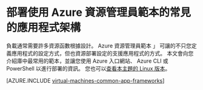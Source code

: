 <properties
   pageTitle="部署常見的應用程式架構 |Microsoft Azure"
   description="在視窗和 Linux Vm 安裝 Active Directory、 Docker，並有更多使用 Azure 資源管理員範本建立常見的應用程式架構。"
   services="virtual-machines-windows"
   documentationCenter="virtual-machines"
   authors="squillace"
   manager="timlt"
   editor=""
   tags="azure-resource-manager" />

<tags
   ms.service="virtual-machines-windows"
   ms.devlang="na"
   ms.topic="article"
   ms.tgt_pltfrm="vm-windows"
   ms.workload="infrastructure"
   ms.date="08/29/2016"
   ms.author="rasquill"/>

# <a name="deploy-popular-application-frameworks-using-azure-resource-manager-templates"></a>部署使用 Azure 資源管理員範本的常見的應用程式架構

負載通常需要許多資源函數根據設計。 Azure 資源管理員範本 」 可讓的不只您定義應用程式的設定方式，但也資源部署設定的支援應用程式的方式。 本文會向您介紹庫中最常用的範本，並讓您使用 Azure 入口網站、 Azure CLI 或 PowerShell 以進行部署的資訊。 您也可以[查看本主題的 Linux 版本](virtual-machines-linux-app-frameworks.md)。

[AZURE.INCLUDE [virtual-machines-common-app-frameworks](../../includes/virtual-machines-common-app-frameworks.md)]
